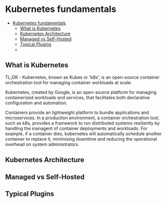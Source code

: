 # Kubernetes fundamentals
- [Kubernetes fundamentals](#kubernetes-fundamentals)
  - [What is Kubernetes](#what-is-kubernetes)
  - [Kubernetes Architecture](#kubernetes-architecture)
  - [Managed vs Self-Hosted](#managed-vs-self-hosted)
  - [Typical Plugins](#typical-plugins)
  - 
## What is Kubernetes
TL;DR - Kubernetes, known as Kubes or 'k8s', is an open-source container orchestration tool for managing container workloads at scale.

Kubernetes, created by Google, is an open-source platform for managing containerized workloads and services, that facilitates both declarative configuration and automation. 

Containers provide an lightweight platform to bundle applications and microservices. In a production environment, a container orchestration tool, such as k8s, provides a framework to run distributed systems resiliently by handling the managent of container deployments and workloads. For example, if a container dies, kubernetes will automatically schedule another container to replace it, minimising downtime and reducing the operational overhead on system administrators.




## Kubernetes Architecture

## Managed vs Self-Hosted

## Typical Plugins

